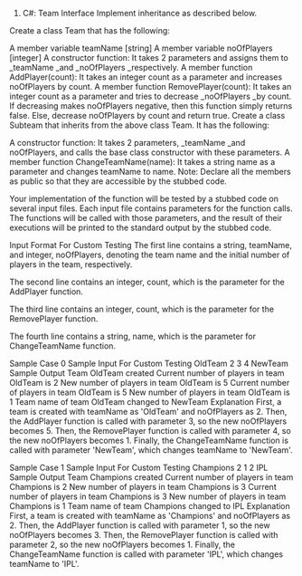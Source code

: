 1. C#: Team Interface
Implement inheritance as described below.

Create a class Team that has the following:

A member variable teamName [string]
A member variable noOfPlayers [integer]
A constructor function:
It takes 2 parameters and assigns them to _teamName _and _noOfPlayers _respectively.
A member function AddPlayer(count):
It takes an integer count as a parameter and increases noOfPlayers by count.
A member function RemovePlayer(count):
It takes an integer count as a parameter and tries to decrease _noOfPlayers _by count.
If decreasing makes noOfPlayers negative, then this function simply returns false.
Else, decrease noOfPlayers by count and return true.
Create a class Subteam that inherits from the above class Team. It has the following:

A constructor function:
It takes 2 parameters, _teamName _and noOfPlayers, and calls the base class constructor with these parameters.
A member function ChangeTeamName(name):
It takes a string name as a parameter and changes teamName to name. 
Note: Declare all the members as public so that they are accessible by the stubbed code.

Your implementation of the function will be tested by a stubbed code on several input files. Each input file contains parameters for the function calls. The functions will be called with those parameters, and the result of their executions will be printed to the standard output by the stubbed code.

Input Format For Custom Testing
The first line contains a string, teamName, and integer, noOfPlayers, denoting the team name and the initial number of players in the team, respectively.

The second line contains an integer, count, which is the parameter for the AddPlayer function.

The third line contains an integer, count, which is the parameter for the RemovePlayer function.

The fourth line contains a string, name, which is the parameter for ChangeTeamName function.

Sample Case 0
Sample Input For Custom Testing
OldTeam 2
3
4
NewTeam
Sample Output
Team OldTeam created
Current number of players in team OldTeam is 2
New number of players in team OldTeam is 5
Current number of players in team OldTeam is 5
New number of players in team OldTeam is 1
Team name of team OldTeam changed to NewTeam
Explanation
First, a team is created with teamName as 'OldTeam' and noOfPlayers as 2. Then, the AddPlayer function is called with parameter 3, so the new noOfPlayers becomes 5. Then, the RemovePlayer function is called with parameter 4, so the new noOfPlayers becomes 1. Finally, the ChangeTeamName function is called with parameter 'NewTeam', which changes teamName to 'NewTeam'.

Sample Case 1
Sample Input For Custom Testing
Champions 2
1
2
IPL
Sample Output
Team Champions created
Current number of players in team Champions is 2
New number of players in team Champions is 3
Current number of players in team Champions is 3
New number of players in team Champions is 1
Team name of team Champions changed to IPL
Explanation
First, a team is created with teamName as 'Champions' and noOfPlayers as 2. Then, the AddPlayer function is called with parameter 1, so the new noOfPlayers becomes 3. Then, the RemovePlayer function is called with parameter 2, so the new noOfPlayers becomes 1. Finally, the ChangeTeamName function is called with parameter 'IPL', which changes teamName to 'IPL'.